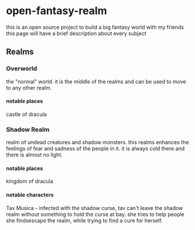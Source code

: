 # open-fantasy-realm
this is an open source project to build a big fantasy world with my friends
this page will have a brief description about every subject

## Realms
### Overworld
the "normal" world. it is the middle of the realms and can be used to move to any other realm.
#### notable places
castle of dracula

### Shadow Realm
realm of undead creatures and shadow monsters. this realms enhances the feelings of fear and sadness of the people in it. it is always cold there and there is almost no light.
#### notable places
kingdom of dracula
#### notable characters
Tav Musica - infected with the shadow curse, tav can't leave the shadow realm without something to hold the curse at bay. she tries to help people she findsescape the realm, while trying to find a cure for herself.

